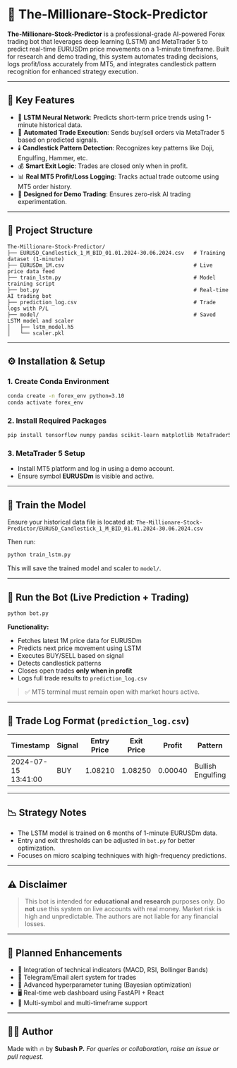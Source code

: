 # 💸 The-Millionare-Stock-Predictor

**The-Millionare-Stock-Predictor** is a professional-grade AI-powered Forex trading bot that leverages deep learning (LSTM) and MetaTrader 5 to predict real-time EURUSDm price movements on a 1-minute timeframe. Built for research and demo trading, this system automates trading decisions, logs profit/loss accurately from MT5, and integrates candlestick pattern recognition for enhanced strategy execution.

---

## 📌 Key Features

* 🔮 **LSTM Neural Network**: Predicts short-term price trends using 1-minute historical data.
* 🛒 **Automated Trade Execution**: Sends buy/sell orders via MetaTrader 5 based on predicted signals.
* 🕯️ **Candlestick Pattern Detection**: Recognizes key patterns like Doji, Engulfing, Hammer, etc.
* 💰 **Smart Exit Logic**: Trades are closed only when in profit.
* 📊 **Real MT5 Profit/Loss Logging**: Tracks actual trade outcome using MT5 order history.
* 🧪 **Designed for Demo Trading**: Ensures zero-risk AI trading experimentation.

---

## 📂 Project Structure

```
The-Millionare-Stock-Predictor/
├── EURUSD_Candlestick_1_M_BID_01.01.2024-30.06.2024.csv   # Training dataset (1-minute)
├── EURUSDm_1M.csv                                         # Live price data feed
├── train_lstm.py                                          # Model training script
├── bot.py                                                 # Real-time AI trading bot
├── prediction_log.csv                                     # Trade logs with P/L
├── model/                                                 # Saved LSTM model and scaler
│   ├── lstm_model.h5
│   └── scaler.pkl
```

---

## ⚙️ Installation & Setup

### 1. Create Conda Environment

```bash
conda create -n forex_env python=3.10
conda activate forex_env
```

### 2. Install Required Packages

```bash
pip install tensorflow numpy pandas scikit-learn matplotlib MetaTrader5 pyttsx3 ta joblib
```

### 3. MetaTrader 5 Setup

* Install MT5 platform and log in using a demo account.
* Ensure symbol **EURUSDm** is visible and active.

---

## 🧠 Train the Model

Ensure your historical data file is located at:
`The-Millionare-Stock-Predictor/EURUSD_Candlestick_1_M_BID_01.01.2024-30.06.2024.csv`

Then run:

```bash
python train_lstm.py
```

This will save the trained model and scaler to `model/`.

---

## 🤖 Run the Bot (Live Prediction + Trading)

```bash
python bot.py
```

**Functionality:**

* Fetches latest 1M price data for EURUSDm
* Predicts next price movement using LSTM
* Executes BUY/SELL based on signal
* Detects candlestick patterns
* Closes open trades **only when in profit**
* Logs full trade results to `prediction_log.csv`

> ✅ MT5 terminal must remain open with market hours active.

---

## 📁 Trade Log Format (`prediction_log.csv`)

| Timestamp           | Signal | Entry Price | Exit Price | Profit  | Pattern           | Result |
| ------------------- | ------ | ----------- | ---------- | ------- | ----------------- | ------ |
| 2024-07-15 13:41:00 | BUY    | 1.08210     | 1.08250    | 0.00040 | Bullish Engulfing | Profit |

---

## 📉 Strategy Notes

* The LSTM model is trained on 6 months of 1-minute EURUSDm data.
* Entry and exit thresholds can be adjusted in `bot.py` for better optimization.
* Focuses on micro scalping techniques with high-frequency predictions.

---

## ⚠️ Disclaimer

> This bot is intended for **educational and research** purposes only. Do **not** use this system on live accounts with real money. Market risk is high and unpredictable. The authors are not liable for any financial losses.

---

## 🔄 Planned Enhancements

* 🧮 Integration of technical indicators (MACD, RSI, Bollinger Bands)
* 📲 Telegram/Email alert system for trades
* 🧠 Advanced hyperparameter tuning (Bayesian optimization)
* 🖥️ Real-time web dashboard using FastAPI + React
* 💼 Multi-symbol and multi-timeframe support

---

## 👨‍💻 Author

Made with 🔥 by **Subash P.**
*For queries or collaboration, raise an issue or pull request.*

